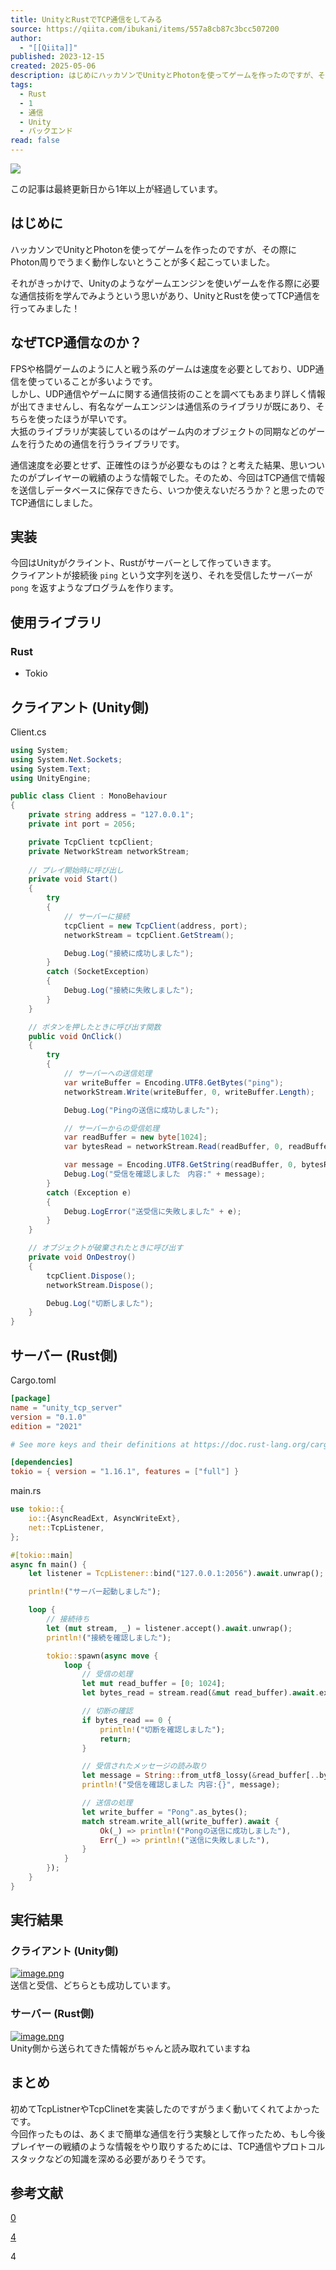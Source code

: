 ```yaml
---
title: UnityとRustでTCP通信をしてみる
source: https://qiita.com/ibukani/items/557a8cb87c3bcc507200
author:
  - "[[Qiita]]"
published: 2023-12-15
created: 2025-05-06
description: はじめにハッカソンでUnityとPhotonを使ってゲームを作ったのですが、その際にPhoton周りでうまく動作しないとうことが多く起こっていました。それがきっかけで、Unityのようなゲームエ…
tags:
  - Rust
  - 1
  - 通信
  - Unity
  - バックエンド
read: false
---
```

![](https://relay-dsp.ad-m.asia/dmp/sync/bizmatrix?pid=c3ed207b574cf11376&d=x18o8hduaj&uid=3551653)

この記事は最終更新日から1年以上が経過しています。

## はじめに

ハッカソンでUnityとPhotonを使ってゲームを作ったのですが、その際にPhoton周りでうまく動作しないとうことが多く起こっていました。

それがきっかけで、Unityのようなゲームエンジンを使いゲームを作る際に必要な通信技術を学んでみようという思いがあり、UnityとRustを使ってTCP通信を行ってみました！

## なぜTCP通信なのか？

FPSや格闘ゲームのように人と戦う系のゲームは速度を必要としており、UDP通信を使っていることが多いようです。  
しかし、UDP通信やゲームに関する通信技術のことを調べてもあまり詳しく情報が出てきませんし、有名なゲームエンジンは通信系のライブラリが既にあり、そちらを使ったほうが早いです。  
大抵のライブラリが実装しているのはゲーム内のオブジェクトの同期などのゲームを行うための通信を行うライブラリです。

通信速度を必要とせず、正確性のほうが必要なものは？と考えた結果、思いついたのがプレイヤーの戦績のような情報でした。そのため、今回はTCP通信で情報を送信しデータベースに保存できたら、いつか使えないだろうか？と思ったのでTCP通信にしました。

## 実装

今回はUnityがクライント、Rustがサーバーとして作っていきます。  
クライアントが接続後 `ping` という文字列を送り、それを受信したサーバーが `pong` を返すようなプログラムを作ります。

## 使用ライブラリ

### Rust

- Tokio

## クライアント (Unity側)

Client.cs

```c#
using System;
using System.Net.Sockets;
using System.Text;
using UnityEngine;

public class Client : MonoBehaviour
{
    private string address = "127.0.0.1";
    private int port = 2056;

    private TcpClient tcpClient;
    private NetworkStream networkStream;
    
    // プレイ開始時に呼び出し
    private void Start()
    {
        try
        {
            // サーバーに接続
            tcpClient = new TcpClient(address, port);
            networkStream = tcpClient.GetStream();

            Debug.Log("接続に成功しました");
        }   
        catch (SocketException)
        {
            Debug.Log("接続に失敗しました");
        }
    }

    // ボタンを押したときに呼び出す関数
    public void OnClick()
    {
        try
        {
            // サーバーへの送信処理
            var writeBuffer = Encoding.UTF8.GetBytes("ping");
            networkStream.Write(writeBuffer, 0, writeBuffer.Length);

            Debug.Log("Pingの送信に成功しました");

            // サーバーからの受信処理
            var readBuffer = new byte[1024];
            var bytesRead = networkStream.Read(readBuffer, 0, readBuffer.Length);

            var message = Encoding.UTF8.GetString(readBuffer, 0, bytesRead);
            Debug.Log("受信を確認しました　内容:" + message);
        }
        catch (Exception e) 
        {
            Debug.LogError("送受信に失敗しました" + e);
        }
    }

    // オブジェクトが破棄されたときに呼び出す
    private void OnDestroy()
    {
        tcpClient.Dispose();
        networkStream.Dispose();

        Debug.Log("切断しました");
    }
}
```

## サーバー (Rust側)

Cargo.toml

```toml
[package]
name = "unity_tcp_server"
version = "0.1.0"
edition = "2021"

# See more keys and their definitions at https://doc.rust-lang.org/cargo/reference/manifest.html

[dependencies]
tokio = { version = "1.16.1", features = ["full"] }
```

main.rs

```rust
use tokio::{
    io::{AsyncReadExt, AsyncWriteExt},
    net::TcpListener,
};

#[tokio::main]
async fn main() {
    let listener = TcpListener::bind("127.0.0.1:2056").await.unwrap();

    println!("サーバー起動しました");

    loop {
        // 接続待ち
        let (mut stream, _) = listener.accept().await.unwrap();
        println!("接続を確認しました");

        tokio::spawn(async move {
            loop {
                // 受信の処理
                let mut read_buffer = [0; 1024];
                let bytes_read = stream.read(&mut read_buffer).await.expect("");

                // 切断の確認
                if bytes_read == 0 {
                    println!("切断を確認しました");
                    return;
                }

                // 受信されたメッセージの読み取り
                let message = String::from_utf8_lossy(&read_buffer[..bytes_read]);
                println!("受信を確認しました 内容:{}", message);

                // 送信の処理
                let write_buffer = "Pong".as_bytes();
                match stream.write_all(write_buffer).await {
                    Ok(_) => println!("Pongの送信に成功しました"),
                    Err(_) => println!("送信に失敗しました"),
                }
            }
        });
    }
}
```

## 実行結果

### クライアント (Unity側)

[![image.png](https://qiita-image-store.s3.ap-northeast-1.amazonaws.com/0/3399220/9682697c-f3cc-ae2e-9d2b-5dc1a40f37c0.png)](https://qiita-user-contents.imgix.net/https%3A%2F%2Fqiita-image-store.s3.ap-northeast-1.amazonaws.com%2F0%2F3399220%2F9682697c-f3cc-ae2e-9d2b-5dc1a40f37c0.png?ixlib=rb-4.0.0&auto=format&gif-q=60&q=75&s=f1409fc02ec46ecee01c833fd89b2db7)  
送信と受信、どちらとも成功しています。

### サーバー (Rust側)

[![image.png](https://qiita-image-store.s3.ap-northeast-1.amazonaws.com/0/3399220/bd415232-940a-3883-9e4b-6b995ade68bb.png)](https://qiita-user-contents.imgix.net/https%3A%2F%2Fqiita-image-store.s3.ap-northeast-1.amazonaws.com%2F0%2F3399220%2Fbd415232-940a-3883-9e4b-6b995ade68bb.png?ixlib=rb-4.0.0&auto=format&gif-q=60&q=75&s=5fafa3b0e3f7c8fd6f1c3a1d3ea088d8)  
Unity側から送られてきた情報がちゃんと読み取れていますね

## まとめ

初めてTcpListnerやTcpClinetを実装したのですがうまく動いてくれてよかったです。  
今回作ったものは、あくまで簡単な通信を行う実験として作ったため、もし今後プレイヤーの戦績のような情報をやり取りするためには、TCP通信やプロトコルスタックなどの知識を深める必要がありそうです。

## 参考文献

[0](https://qiita.com/ibukani/items/#comments)

[4](https://qiita.com/ibukani/items/557a8cb87c3bcc507200/likers)

4